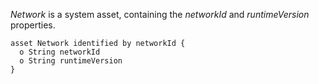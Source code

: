 *Network* is a system asset, containing the *networkId* and *runtimeVersion* properties.

```
asset Network identified by networkId {
  o String networkId
  o String runtimeVersion
}
```
